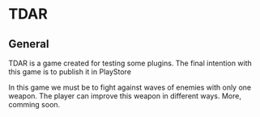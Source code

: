 # TDAR

## General
TDAR is a game created for testing some plugins. The final intention with this game is to publish it in PlayStore

In this game we must be to fight against waves of enemies with only one weapon. The player can improve this weapon in different ways. More, comming soon.
